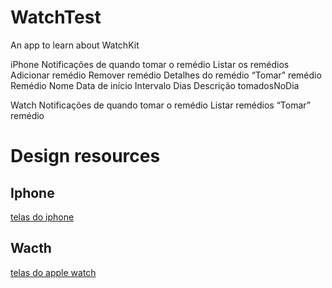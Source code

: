 # WatchTest
An app to learn about WatchKit

iPhone
Notificações de quando tomar o remédio
Listar os remédios
Adicionar remédio
Remover remédio
Detalhes do remédio
“Tomar” remédio
Remédio
	Nome
	Data de início
	Intervalo
	Dias
	Descrição
	tomadosNoDia

Watch
Notificações de quando tomar o remédio
Listar remédios
“Tomar” remédio
# Design resources

## Iphone
[telas do iphone](https://github.com/MartonioJunior/WatchTest/blob/master/resources/iphone_design.png)

## Wacth

[telas do apple watch](https://github.com/MartonioJunior/WatchTest/blob/master/resources/watch_design.png) 
